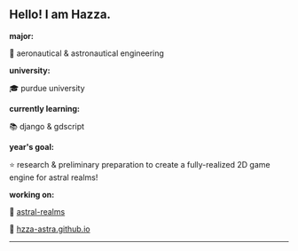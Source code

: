 
Hello! I am Hazza.
---

**major:**

🚀 aeronautical & astronautical engineering

**university:**

🎓 purdue university

**currently learning:**

📚 django & gdscript 

**year's goal:**

⭐ research & preliminary preparation to create a fully-realized 2D game engine for astral realms!

**working on:**

📌 [astral-realms](https://github.com/hazza-astra/astral-realms)

📌 [hzza-astra.github.io](https://github.com/hazza-astra/hazza-astra.github.io/)

---
